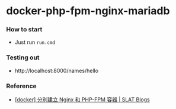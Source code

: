 docker-php-fpm-nginx-mariadb
===================
### How to start
- Just run `run.cmd`

### Testing out
- http://localhost:8000/names/hello

### Reference
- [[docker] 分別建立 Nginx 和 PHP-FPM 容器 | SLAT Blogs](https://blogs.slat.org/blog/otakupapa/42)